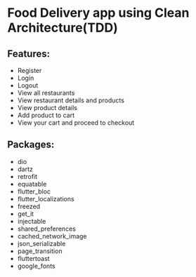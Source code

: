 # Food Delivery app using Clean Architecture(TDD)

## Features:

* Register
* Login
* Logout
* View all restaurants
* View restaurant details and products
* View product details
* Add product to cart
* View your cart and proceed to checkout

## Packages:

* dio
* dartz
* retrofit
* equatable
* flutter_bloc
* flutter_localizations
* freezed
* get_it
* injectable
* shared_preferences
* cached_network_image
* json_serializable
* page_transition
* fluttertoast
* google_fonts
